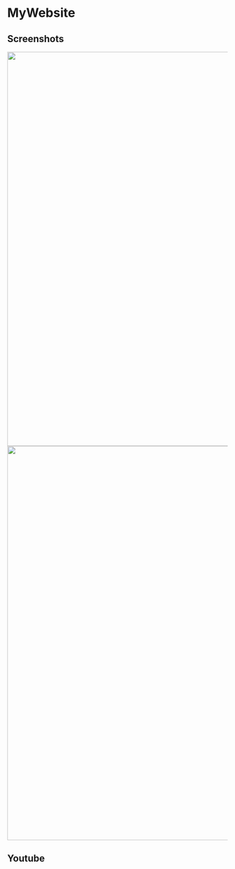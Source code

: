 # MyWebsite

Screenshots
------------
<div>
<img width="900" src="https://user-images.githubusercontent.com/39117025/72429710-eeaa8080-37d3-11ea-8e34-a05cf6d758fd.png">
<img width="900" src="https://user-images.githubusercontent.com/39117025/72429923-5a8ce900-37d4-11ea-9190-774870da9fc5.png">
</div>

Youtube
--------
